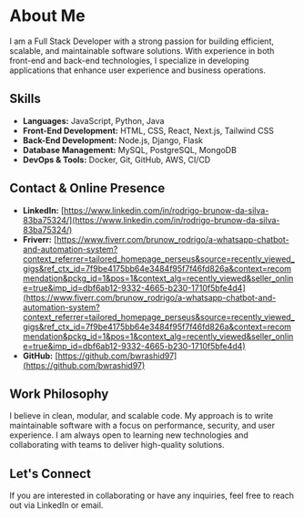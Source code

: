 # About Me

I am a Full Stack Developer with a strong passion for building efficient, scalable, and maintainable software solutions. With experience in both front-end and back-end technologies, I specialize in developing applications that enhance user experience and business operations.

## Skills

- **Languages:** JavaScript, Python, Java  
- **Front-End Development:** HTML, CSS, React, Next.js, Tailwind CSS  
- **Back-End Development:** Node.js, Django, Flask  
- **Database Management:** MySQL, PostgreSQL, MongoDB  
- **DevOps & Tools:** Docker, Git, GitHub, AWS, CI/CD  

## Contact & Online Presence

- **LinkedIn:** [https://www.linkedin.com/in/rodrigo-brunow-da-silva-83ba75324/](https://www.linkedin.com/in/rodrigo-brunow-da-silva-83ba75324/)  
- **Friverr:** [https://www.fiverr.com/brunow_rodrigo/a-whatsapp-chatbot-and-automation-system?context_referrer=tailored_homepage_perseus&source=recently_viewed_gigs&ref_ctx_id=7f9be4175bb64e3484f95f7f46fd826a&context=recommendation&pckg_id=1&pos=1&context_alg=recently_viewed&seller_online=true&imp_id=dbf6ab12-9332-4665-b230-1710f5bfe4d4](https://www.fiverr.com/brunow_rodrigo/a-whatsapp-chatbot-and-automation-system?context_referrer=tailored_homepage_perseus&source=recently_viewed_gigs&ref_ctx_id=7f9be4175bb64e3484f95f7f46fd826a&context=recommendation&pckg_id=1&pos=1&context_alg=recently_viewed&seller_online=true&imp_id=dbf6ab12-9332-4665-b230-1710f5bfe4d4)  
- **GitHub:** [https://github.com/bwrashid97](https://github.com/bwrashid97)  

## Work Philosophy

I believe in clean, modular, and scalable code. My approach is to write maintainable software with a focus on performance, security, and user experience. I am always open to learning new technologies and collaborating with teams to deliver high-quality solutions.

## Let's Connect

If you are interested in collaborating or have any inquiries, feel free to reach out via LinkedIn or email.

